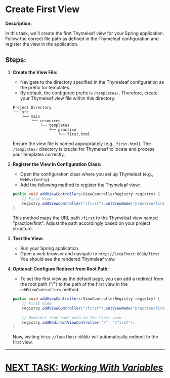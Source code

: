 # Create First View

**Description:**

In this task, we'll create the first Thymeleaf view for your Spring application. Follow the correct file path as defined in the Thymeleaf configuration and register the view in the application.

## **Steps:**

1. **Create the View File:**
    - Navigate to the directory specified in the Thymeleaf configuration as the prefix for templates.
    - By default, the configured prefix is `/templates/`. Therefore, create your Thymeleaf view file within this directory.

   ```plaintext
   Project Directory
   └── src
       └── main
           └── resources
               └── templates
                   └── practice
                       └── first.html
   ```

   Ensure the view file is named appropriately (e.g., `first.html`). The `/templates/` directory is crucial for Thymeleaf to locate and process your templates correctly.

2. **Register the View in Configuration Class:**
    - Open the configuration class where you set up Thymeleaf (e.g., `WebMvcConfig`).
    - Add the following method to register the Thymeleaf view:

   ```java
   public void addViewControllers(ViewControllerRegistry registry) {
       // First View
       registry.addViewController("/first").setViewName("practice/first");
   }
   ```

   This method maps the URL path `/first` to the Thymeleaf view named "practice/first". Adjust the path accordingly based on your project structure.

3. **Test the View:**
    - Run your Spring application.
    - Open a web browser and navigate to `http://localhost:8080/first`. You should see the rendered Thymeleaf view.

4. **Optional: Configure Redirect from Root Path:**
    - To set the first view as the default page, you can add a redirect from the root path ("/") to the path of the first view in the `addViewControllers` method:

   ```java
   public void addViewControllers(ViewControllerRegistry registry) {
       // First View
       registry.addViewController("/first").setViewName("practice/first");
       
       // Redirect from root path to the first view
       registry.addRedirectViewController("/", "/first");
   }
   ```

   Now, visiting `http://localhost:8080/` will automatically redirect to the first view.

---

# [NEXT TASK: *Working With Variables*](working-with-variables.md)
